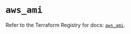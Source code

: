 # `aws_ami`

Refer to the Terraform Registry for docs: [`aws_ami`](https://registry.terraform.io/providers/hashicorp/aws/5.86.1/docs/resources/ami).
